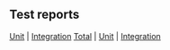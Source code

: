 ## Test reports
[Unit](/unit/index.html) | [Integration](integrationTest/index.html)
[Total](total/html/index.html)  | [Unit](unit/html/index.html) | [Integration](integrationTest/html/index.html)
